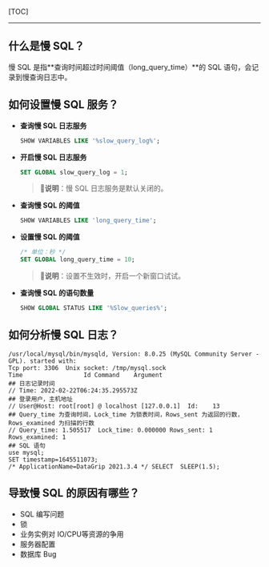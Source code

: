 <!-- @author: Zhang Jinbao -->

<!-- @date: 2022-02-22 13:47:16 -->

[TOC]

---

## 什么是慢 SQL？

慢 SQL 是指**查询时间超过时间阈值（long_query_time）**的 SQL 语句，会记录到慢查询日志中。



## 如何设置慢 SQL 服务？

- **查询慢 SQL 日志服务**

  ```sql
  SHOW VARIABLES LIKE '%slow_query_log%';
  ```

  

- **开启慢 SQL 日志服务**

  ```sql
  SET GLOBAL slow_query_log = 1;
  ```

  > **💬说明**：慢 SQL 日志服务是默认关闭的。

  

- **查询慢 SQL 的阈值**

  ```sql
  SHOW VARIABLES LIKE 'long_query_time';  
  ```

  

- **设置慢 SQL 的阈值**

  ```sql
  /* 单位：秒 */
  SET GLOBAL long_query_time = 10;
  ```

  > **💬说明**：设置不生效时，开启一个新窗口试试。

  

- **查询慢 SQL 的语句数量**

  ```sql
  SHOW GLOBAL STATUS LIKE '%Slow_queries%';
  ```



## 如何分析慢 SQL 日志？

```shell
/usr/local/mysql/bin/mysqld, Version: 8.0.25 (MySQL Community Server - GPL). started with:
Tcp port: 3306  Unix socket: /tmp/mysql.sock
Time                 Id Command    Argument
## 日志记录时间
// Time: 2022-02-22T06:24:35.295573Z
## 登录用户，主机地址
// User@Host: root[root] @ localhost [127.0.0.1]  Id:    13
## Query_time 为查询时间，Lock_time 为锁表时间，Rows_sent 为返回的行数，Rows_examined 为扫描的行数
// Query_time: 1.505517  Lock_time: 0.000000 Rows_sent: 1  Rows_examined: 1
## SQL 语句
use mysql;
SET timestamp=1645511073;
/* ApplicationName=DataGrip 2021.3.4 */ SELECT  SLEEP(1.5);
```



## 导致慢 SQL 的原因有哪些？

- SQL 编写问题
- 锁
- 业务实例对 IO/CPU等资源的争用
- 服务器配置
- 数据库 Bug

